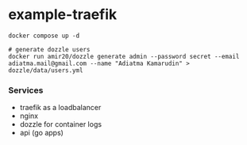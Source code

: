 # example-traefik

```shell
docker compose up -d
```

```shell
# generate dozzle users
docker run amir20/dozzle generate admin --password secret --email adiatma.mail@gmail.com --name "Adiatma Kamarudin" > dozzle/data/users.yml
```

### Services

- traefik as a loadbalancer
- nginx
- dozzle for container logs
- api (go apps)
